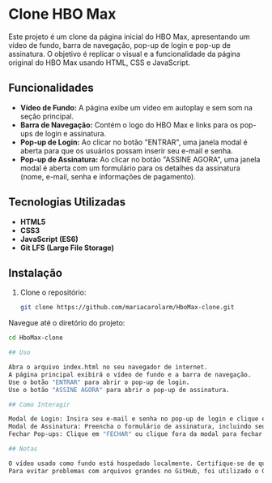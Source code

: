 # Clone HBO Max

Este projeto é um clone da página inicial do HBO Max, apresentando um vídeo de fundo, barra de navegação, pop-up de login e pop-up de assinatura. O objetivo é replicar o visual e a funcionalidade da página original do HBO Max usando HTML, CSS e JavaScript.

## Funcionalidades

- **Vídeo de Fundo:** A página exibe um vídeo em autoplay e sem som na seção principal.
- **Barra de Navegação:** Contém o logo do HBO Max e links para os pop-ups de login e assinatura.
- **Pop-up de Login:** Ao clicar no botão "ENTRAR", uma janela modal é aberta para que os usuários possam inserir seu e-mail e senha.
- **Pop-up de Assinatura:** Ao clicar no botão "ASSINE AGORA", uma janela modal é aberta com um formulário para os detalhes da assinatura (nome, e-mail, senha e informações de pagamento).

## Tecnologias Utilizadas

- **HTML5**
- **CSS3**
- **JavaScript (ES6)**
- **Git LFS (Large File Storage)**

## Instalação

1. Clone o repositório:
   ```bash
   git clone https://github.com/mariacarolarm/HboMax-clone.git
Navegue até o diretório do projeto:
   ```bash
cd HboMax-clone

## Uso

Abra o arquivo index.html no seu navegador de internet.
A página principal exibirá o vídeo de fundo e a barra de navegação.
Use o botão "ENTRAR" para abrir o pop-up de login.
Use o botão "ASSINE AGORA" para abrir o pop-up de assinatura.

## Como Interagir

Modal de Login: Insira seu e-mail e senha no pop-up de login e clique em "ENTRAR" para simular um login.
Modal de Assinatura: Preencha o formulário de assinatura, incluindo seus dados pessoais e de pagamento, e clique em "ASSINAR" para simular uma assinatura.
Fechar Pop-ups: Clique em "FECHAR" ou clique fora da modal para fechar o pop-up de login ou de assinatura.

## Notas

O vídeo usado como fundo está hospedado localmente. Certifique-se de que o arquivo backgroundVideo.mp4 está disponível no diretório videos/.
Para evitar problemas com arquivos grandes no GitHub, foi utilizado o Git LFS para rastrear arquivos de mídia maiores.